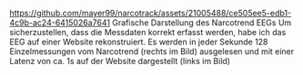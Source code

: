 




https://github.com/mayer99/narcotrack/assets/21005488/ce505ee5-edb1-4c9b-ac24-6415026a7641
Grafische Darstellung des Narcotrend EEGs
Um sicherzustellen, dass die Messdaten korrekt erfasst werden, habe ich das EEG auf einer Website rekonstruiert. Es werden in jeder Sekunde 128 Einzelmessungen vom Narcotrend (rechts im Bild) ausgelesen und mit einer Latenz von ca. 1s auf der Website dargestellt (links im Bild)
